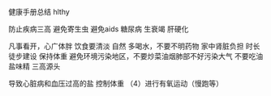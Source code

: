 健康手册总结 hlthy

防止疾病三高
避免寄生虫
避免aids
糖尿病
生衰竭
肝硬化


凡事看开，心广体胖
饮食要清淡 自然
多喝水，不要不明药物 家中肾脏负担
时长徒步建设 保持体重
避免环境污染地区，不要炒菜油烟肺部不好污染大气
不要吃油盐味精 三高源头


导致心脏病和血压过高的盐
控制体重
（4）进行有氧运动（慢跑等）



